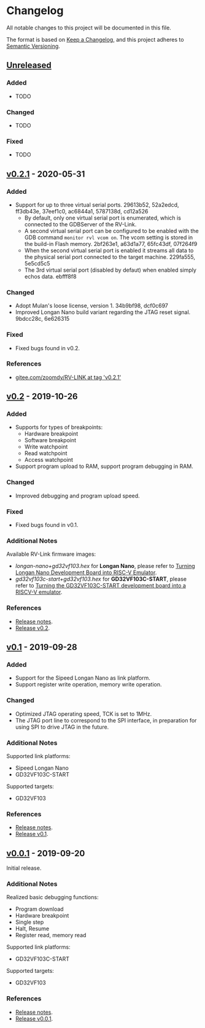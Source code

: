 # Changelog

All notable changes to this project will be documented in this file.

The format is based on [Keep a Changelog](https://keepachangelog.com/en/1.0.0/),
and this project adheres to [Semantic Versioning](https://semver.org/spec/v2.0.0.html).

## [Unreleased]

### Added
- TODO

### Changed
- TODO

### Fixed
- TODO


## [v0.2.1] - 2020-05-31

### Added
- Support for up to three virtual serial ports. 29613b52, 52a2edcd, ff3db43e, 37eef1c0, ac6844a1, 5787138d, cd12a526
  - By default, only one virtual serial port is enumerated, which is connected to the GDBServer of the RV-Link.
  - A second virtual serial port can be configured to be enabled with the GDB command `monitor rvl vcom on`. The vcom setting is stored in the build-in Flash memory. 2bf263e1, a63d1a77, 65fc43df, 07f264f9
  - When the second virtual serial port is enabled it streams all data to the physical serial port connected to the target machine. 229fa555, 5e5cd5c5
  - The 3rd virtual serial port (disabled by defaut) when enabled simply echos data. ebfff8f8

### Changed
- Adopt Mulan's loose license, version 1. 34b9bf98, dcf0c697
- Improved Longan Nano build variant regarding the JTAG reset signal. 9bdcc28c, 6e626315

### Fixed
- Fixed bugs found in v0.2.

### References
- [gitee.com/zoomdy/RV-LINK at tag 'v0.2.1'](https://gitee.com/zoomdy/RV-LINK/tree/07f264f981df8dea3ea512aaf6a7107ed15c8ae2)

## [v0.2] - 2019-10-26

### Added
- Supports for types of breakpoints:
  - Hardware breakpoint
  - Software breakpoint
  - Write watchpoint
  - Read watchpoint
  - Access watchpoint
- Support program upload to RAM, support program debugging in RAM.

### Changed
- Improved debugging and program upload speed.

### Fixed
- Fixed bugs found in v0.1.

### Additional Notes

Available RV-Link firmware images:
- *longan-nano+gd32vf103.hex* for **Longan Nano**, please refer to [Turning Longan Nano Development Board into RISC-V Emulator](https://gitee.com/zoomdy/RV-LINK/wikis/%E5%B0%86%20Longan%20Nano%20%E5%BC%80%E5%8F%91%E6%9D%BF%E5%8F%98%E6%88%90%20RISC-V%20%E4%BB%BF%E7%9C%9F%E5%99%A8?sort_id=1667644).
- *gd32vf103c-start+gd32vf103.hex* for **GD32VF103C-START**, please refer to [Turning the GD32VF103C-START development board into a RISCV-V emulator](https://gitee.com/zoomdy/RV-LINK/wikis/%E5%B0%86%20GD32VF103C-START%20%E5%BC%80%E5%8F%91%E6%9D%BF%E5%8F%98%E6%88%90%20RISCV-V%20%E4%BB%BF%E7%9C%9F%E5%99%A8?sort_id=1667646).

### References
- [Release notes](https://gitee.com/zoomdy/RV-LINK/wikis/%E5%8F%91%E8%A1%8C%E8%AF%B4%E6%98%8E?sort_id=1696558#rv-link-v02-2019%E5%B9%B410%E6%9C%8826%E6%97%A5).
- [Release v0.2](https://gitee.com/zoomdy/RV-LINK/releases/v0.2).


## [v0.1] - 2019-09-28

### Added
- Support for the Sipeed Longan Nano as link platform.
- Support register write operation, memory write operation.

### Changed
- Optimized JTAG operating speed, TCK is set to 1MHz.
- The JTAG port line to correspond to the SPI interface, in preparation for using SPI to drive JTAG in the future.

### Additional Notes

Supported link platforms:
- Sipeed Longan Nano
- GD32VF103C-START

Supported targets:
- GD32VF103

### References
- [Release notes](https://gitee.com/zoomdy/RV-LINK/wikis/%E5%8F%91%E8%A1%8C%E8%AF%B4%E6%98%8E?sort_id=1696558#rv-link-v01-2019%E5%B9%B409%E6%9C%8828%E6%97%A5).
- [Release v0.1](https://gitee.com/zoomdy/RV-LINK/releases/v0.1).


## [v0.0.1] - 2019-09-20

Initial release.

### Additional Notes

Realized basic debugging functions:
- Program download
- Hardware breakpoint
- Single step
- Halt, Resume
- Register read, memory read

Supported link platforms:
- GD32VF103C-START

Supported targets:
- GD32VF103

### References
- [Release notes](https://gitee.com/zoomdy/RV-LINK/wikis/%E5%8F%91%E8%A1%8C%E8%AF%B4%E6%98%8E?sort_id=1696558#rv-link-v001-2019%E5%B9%B409%E6%9C%8820%E6%97%A5).
- [Release v0.0.1](https://gitee.com/zoomdy/RV-LINK/releases/v0.0.1).

[Unreleased]: https://gitlab.melroy.org/micha/RV-LINK/compare/v0.2.1...master
[v0.2.1]: https://gitlab.melroy.org/micha/RV-LINK/compare/v0.2...v0.2.1
[v0.2]: https://gitlab.melroy.org/micha/RV-LINK/compare/v0.1...v0.2
[v0.1]: https://gitlab.melroy.org/micha/RV-LINK/compare/v0.0.1...v0.1
[v0.0.1]: https://gitlab.melroy.org/micha/RV-LINK/tree/v0.0.1
